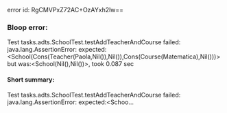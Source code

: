 error id: RgCMVPxZ72AC+OzAYxh2lw==
### Bloop error:

Test tasks.adts.SchoolTest.testAddTeacherAndCourse failed: java.lang.AssertionError: expected:<School(Cons(Teacher(Paola,Nil()),Nil()),Cons(Course(Matematica),Nil()))> but was:<School(Nil(),Nil())>, took 0.087 sec
#### Short summary: 

Test tasks.adts.SchoolTest.testAddTeacherAndCourse failed: java.lang.AssertionError: expected:<Schoo...